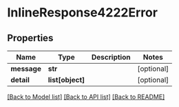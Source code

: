 # InlineResponse4222Error

## Properties
Name | Type | Description | Notes
------------ | ------------- | ------------- | -------------
**message** | **str** |  | [optional] 
**detail** | **list[object]** |  | [optional] 

[[Back to Model list]](../README.md#documentation-for-models) [[Back to API list]](../README.md#documentation-for-api-endpoints) [[Back to README]](../README.md)

